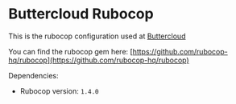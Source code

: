 # Buttercloud Rubocop

This is the rubocop configuration used at [Buttercloud](http://www.buttercloud.com)

You can find the rubocop gem here: [https://github.com/rubocop-hq/rubocop](https://github.com/rubocop-hq/rubocop)

Dependencies:
- Rubocop version: `1.4.0`
